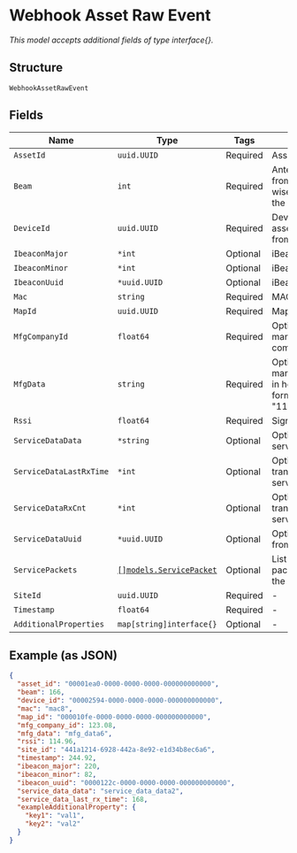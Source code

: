 
# Webhook Asset Raw Event

*This model accepts additional fields of type interface{}.*

## Structure

`WebhookAssetRawEvent`

## Fields

| Name | Type | Tags | Description |
|  --- | --- | --- | --- |
| `AssetId` | `uuid.UUID` | Required | Asset id |
| `Beam` | `int` | Required | Antenna index, from 1-8, clock-wise starting from the LED |
| `DeviceId` | `uuid.UUID` | Required | Device where the asset reading is from |
| `IbeaconMajor` | `*int` | Optional | iBeacon major |
| `IbeaconMinor` | `*int` | Optional | iBeacon minor |
| `IbeaconUuid` | `*uuid.UUID` | Optional | iBeacon UUID |
| `Mac` | `string` | Required | MAC of the beacon |
| `MapId` | `uuid.UUID` | Required | Map id |
| `MfgCompanyId` | `float64` | Required | Optional, BLE manufacturing company ID |
| `MfgData` | `string` | Required | Optional, BLE manufacturing data in hex byte-string format (ie: "112233AABBCC") |
| `Rssi` | `float64` | Required | Signal strength |
| `ServiceDataData` | `*string` | Optional | Optional, data from service data |
| `ServiceDataLastRxTime` | `*int` | Optional | Optional, last data transmit time from service data |
| `ServiceDataRxCnt` | `*int` | Optional | Optional, data transmit count from service data |
| `ServiceDataUuid` | `*uuid.UUID` | Optional | Optional, UUID from service data |
| `ServicePackets` | [`[]models.ServicePacket`](../../doc/models/service-packet.md) | Optional | List of service data packets heard from the asset/ beacon |
| `SiteId` | `uuid.UUID` | Required | - |
| `Timestamp` | `float64` | Required | - |
| `AdditionalProperties` | `map[string]interface{}` | Optional | - |

## Example (as JSON)

```json
{
  "asset_id": "00001ea0-0000-0000-0000-000000000000",
  "beam": 166,
  "device_id": "00002594-0000-0000-0000-000000000000",
  "mac": "mac8",
  "map_id": "000010fe-0000-0000-0000-000000000000",
  "mfg_company_id": 123.08,
  "mfg_data": "mfg_data6",
  "rssi": 114.96,
  "site_id": "441a1214-6928-442a-8e92-e1d34b8ec6a6",
  "timestamp": 244.92,
  "ibeacon_major": 220,
  "ibeacon_minor": 82,
  "ibeacon_uuid": "0000122c-0000-0000-0000-000000000000",
  "service_data_data": "service_data_data2",
  "service_data_last_rx_time": 168,
  "exampleAdditionalProperty": {
    "key1": "val1",
    "key2": "val2"
  }
}
```

